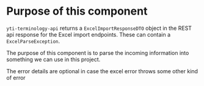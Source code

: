 # Purpose of this component

`yti-terminology-api` returns a `ExcelImportResponseDTO` object in the REST api response for the Excel import endpoints. These can contain a `ExcelParseException`.

The purpose of this component is to parse the incoming information into something we can use in this project.

The error details are optional in case the excel error throws some other kind of error
